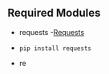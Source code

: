 ## Required Modules

- requests
 -[Requests]("https://pypi.org/project/requests/")
 - ` pip install requests `

- re

